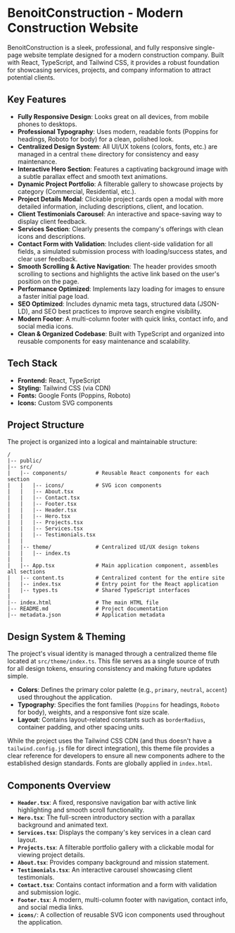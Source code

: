 # BenoitConstruction - Modern Construction Website

BenoitConstruction is a sleek, professional, and fully responsive single-page website template designed for a modern construction company. Built with React, TypeScript, and Tailwind CSS, it provides a robust foundation for showcasing services, projects, and company information to attract potential clients.

## Key Features

- **Fully Responsive Design**: Looks great on all devices, from mobile phones to desktops.
- **Professional Typography**: Uses modern, readable fonts (Poppins for headings, Roboto for body) for a clean, polished look.
- **Centralized Design System**: All UI/UX tokens (colors, fonts, etc.) are managed in a central `theme` directory for consistency and easy maintenance.
- **Interactive Hero Section**: Features a captivating background image with a subtle parallax effect and smooth text animations.
- **Dynamic Project Portfolio**: A filterable gallery to showcase projects by category (Commercial, Residential, etc.).
- **Project Details Modal**: Clickable project cards open a modal with more detailed information, including descriptions, client, and location.
- **Client Testimonials Carousel**: An interactive and space-saving way to display client feedback.
- **Services Section**: Clearly presents the company's offerings with clean icons and descriptions.
- **Contact Form with Validation**: Includes client-side validation for all fields, a simulated submission process with loading/success states, and clear user feedback.
- **Smooth Scrolling & Active Navigation**: The header provides smooth scrolling to sections and highlights the active link based on the user's position on the page.
- **Performance Optimized**: Implements lazy loading for images to ensure a faster initial page load.
- **SEO Optimized**: Includes dynamic meta tags, structured data (JSON-LD), and SEO best practices to improve search engine visibility.
- **Modern Footer**: A multi-column footer with quick links, contact info, and social media icons.
- **Clean & Organized Codebase**: Built with TypeScript and organized into reusable components for easy maintenance and scalability.

## Tech Stack

- **Frontend:** React, TypeScript
- **Styling:** Tailwind CSS (via CDN)
- **Fonts:** Google Fonts (Poppins, Roboto)
- **Icons:** Custom SVG components

## Project Structure

The project is organized into a logical and maintainable structure:

```
/
|-- public/
|-- src/
|   |-- components/         # Reusable React components for each section
|   |   |-- icons/          # SVG icon components
|   |   |-- About.tsx
|   |   |-- Contact.tsx
|   |   |-- Footer.tsx
|   |   |-- Header.tsx
|   |   |-- Hero.tsx
|   |   |-- Projects.tsx
|   |   |-- Services.tsx
|   |   |-- Testimonials.tsx
|   |
|   |-- theme/              # Centralized UI/UX design tokens
|   |   |-- index.ts
|   |
|   |-- App.tsx             # Main application component, assembles all sections
|   |-- content.ts          # Centralized content for the entire site
|   |-- index.tsx           # Entry point for the React application
|   |-- types.ts            # Shared TypeScript interfaces
|
|-- index.html              # The main HTML file
|-- README.md               # Project documentation
|-- metadata.json           # Application metadata
```

## Design System & Theming

The project's visual identity is managed through a centralized theme file located at `src/theme/index.ts`. This file serves as a single source of truth for all design tokens, ensuring consistency and making future updates simple.

- **Colors**: Defines the primary color palette (e.g., `primary`, `neutral`, `accent`) used throughout the application.
- **Typography**: Specifies the font families (`Poppins` for headings, `Roboto` for body), weights, and a responsive font size scale.
- **Layout**: Contains layout-related constants such as `borderRadius`, container padding, and other spacing units.

While the project uses the Tailwind CSS CDN (and thus doesn't have a `tailwind.config.js` file for direct integration), this theme file provides a clear reference for developers to ensure all new components adhere to the established design standards. Fonts are globally applied in `index.html`.

## Components Overview

- **`Header.tsx`**: A fixed, responsive navigation bar with active link highlighting and smooth scroll functionality.
- **`Hero.tsx`**: The full-screen introductory section with a parallax background and animated text.
- **`Services.tsx`**: Displays the company's key services in a clean card layout.
- **`Projects.tsx`**: A filterable portfolio gallery with a clickable modal for viewing project details.
- **`About.tsx`**: Provides company background and mission statement.
- **`Testimonials.tsx`**: An interactive carousel showcasing client testimonials.
- **`Contact.tsx`**: Contains contact information and a form with validation and submission logic.
- **`Footer.tsx`**: A modern, multi-column footer with navigation, contact info, and social media links.
- **`icons/`**: A collection of reusable SVG icon components used throughout the application.
